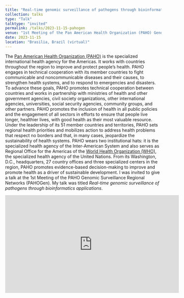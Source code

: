 ```yaml
---
title: "Real-time genomic surveillance of pathogens through bioinformatics applications"
collection: talks
type: "Talk"
talktype: "invited"
permalink: /talks/2023-11-15-pahogen
venue: "1st Meeting of the Pan American Health Organization (PAHO) Genomic Surveillance Regional Networks (PAHOGen)"
date: 2023-11-15
location: "Brasilia, Brazil (virtual)"
---
```

The <a href="https://www.paho.org/" target="_blank">Pan American Health Organization (PAHO)</a> is the specialized international health agency for the Americas. It works with countries throughout the region to improve and protect people’s health. PAHO engages in technical cooperation with its member countries to fight communicable and noncommunicable diseases and their causes, to strengthen health systems, and to respond to emergencies and disasters. To advance these goals, PAHO promotes technical cooperation between countries and works in partnership with ministries of health and other government agencies, civil society organizations, other international agencies, universities, social security agencies, community groups, and other partners. PAHO promotes the inclusion of health in all public policies and the engagement of all sectors in efforts to ensure that people live longer, healthier lives, with good health as their most valuable resource. Under the leadership of its 51 member countries and territories, PAHO sets regional health priorities and mobilizes action to address health problems that respect no borders and that, in many cases, jeopardize the sustainability of health systems. PAHO wears two institutional hats: it is the specialized health agency of the Inter-American System and also serves as Regional Office for the Americas of the <a href="https://www.who.int/" target="_blank">World Health Organization (WHO)</a>, the specialized health agency of the United Nations. From its Washington, D.C., headquarters, 27 country offices and three specialized centers in the region, PAHO promotes evidence-based decision-making to improve and promote health as a driver of sustainable development. I was invited to give a talk at the 1st Meeting of the PAHO Genomic Surveillance Regional Networks (PAHOGen). My talk was titled <i>Real-time genomic surveillance of pathogens through bioinformatics applications</i>.

<iframe width="560" height="315" src="https://www.youtube.com/embed/8YM2vYOxn8g?start=8065" title="YouTube video player" frameborder="0" allow="accelerometer; autoplay; clipboard-write; encrypted-media; gyroscope; picture-in-picture" allowfullscreen></iframe>
